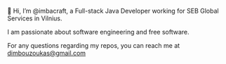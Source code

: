 👋 Hi, I’m @imbacraft, a Full-stack Java Developer working for SEB Global Services in Vilnius.

I am passionate about software engineering and free software.

For any questions regarding my repos, you can reach me at dimbouzoukas@gmail.com
